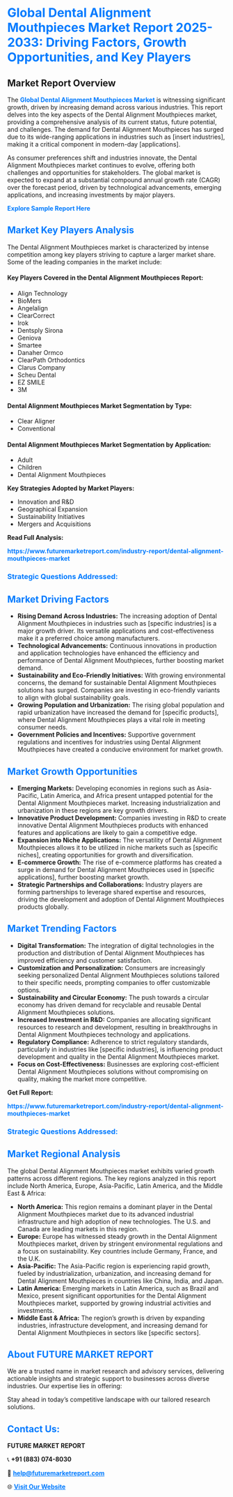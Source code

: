 <h1 style="color: #007BFF;">Global Dental Alignment Mouthpieces Market Report 2025-2033: Driving Factors, Growth Opportunities, and Key Players</h1>

<section id="overview">
<h2>Market Report Overview</h2>
<p>The <a href="https://www.futuremarketreport.com/industry-report/dental-alignment-mouthpieces-market" style="color: #007BFF; text-decoration: none;"><strong>Global Dental Alignment Mouthpieces Market</strong></a> is witnessing significant growth, driven by increasing demand across various industries. This report delves into the key aspects of the Dental Alignment Mouthpieces market, providing a comprehensive analysis of its current status, future potential, and challenges. The demand for Dental Alignment Mouthpieces has surged due to its wide-ranging applications in industries such as [insert industries], making it a critical component in modern-day [applications].</p>
<p>As consumer preferences shift and industries innovate, the Dental Alignment Mouthpieces market continues to evolve, offering both challenges and opportunities for stakeholders. The global market is expected to expand at a substantial compound annual growth rate (CAGR) over the forecast period, driven by technological advancements, emerging applications, and increasing investments by major players.</p>
</section>

<section id="overview">
<p><a href="https://www.futuremarketreport.com/request-sample/reportId=122226" style="color: #007BFF; text-decoration: none;"><strong>Explore Sample Report Here</strong></a></p>
</section>

<section id="key-players">
<h2 style="color: #007BFF;">Market Key Players Analysis</h2>
<p>The Dental Alignment Mouthpieces market is characterized by intense competition among key players striving to capture a larger market share. Some of the leading companies in the market include:</p>
<h4>Key Players Covered in the Dental Alignment Mouthpieces Report:</h4>
<ul><li>Align Technology</li><li>BioMers</li><li>Angelalign</li><li>ClearCorrect</li><li>Irok</li><li>Dentsply Sirona</li><li>Geniova</li><li>Smartee</li><li>Danaher Ormco</li><li>ClearPath Orthodontics</li><li>Clarus Company</li><li>Scheu Dental</li><li>EZ SMILE</li><li>3M</li></ul>
<h4>Dental Alignment Mouthpieces Market Segmentation by Type:</h4>
<ul><li>Clear Aligner</li><li>Conventional</li></ul>

<h4>Dental Alignment Mouthpieces Market Segmentation by Application:</h4>
<ul><li>Adult</li><li>Children</li><li>Dental Alignment Mouthpieces</li></ul>
<p><strong>Key Strategies Adopted by Market Players:</strong></p>
<ul>
<li>Innovation and R&D</li>
<li>Geographical Expansion</li>
<li>Sustainability Initiatives</li>
<li>Mergers and Acquisitions</li>
</ul>
</section>

<section>
<p><strong>Read Full Analysis: </strong></p><a href="https://www.futuremarketreport.com/industry-report/dental-alignment-mouthpieces-market" style="color: #007BFF; text-decoration: none;"><strong>https://www.futuremarketreport.com/industry-report/dental-alignment-mouthpieces-market</strong></a>
<h3 style="color: #007BFF;">Strategic Questions Addressed:</h3>
</section>

<section id="driving-factors">
<h2 style="color: #007BFF;">Market Driving Factors</h2>
<ul>
<li><strong>Rising Demand Across Industries:</strong> The increasing adoption of Dental Alignment Mouthpieces in industries such as [specific industries] is a major growth driver. Its versatile applications and cost-effectiveness make it a preferred choice among manufacturers.</li>
<li><strong>Technological Advancements:</strong> Continuous innovations in production and application technologies have enhanced the efficiency and performance of Dental Alignment Mouthpieces, further boosting market demand.</li>
<li><strong>Sustainability and Eco-Friendly Initiatives:</strong> With growing environmental concerns, the demand for sustainable Dental Alignment Mouthpieces solutions has surged. Companies are investing in eco-friendly variants to align with global sustainability goals.</li>
<li><strong>Growing Population and Urbanization:</strong> The rising global population and rapid urbanization have increased the demand for [specific products], where Dental Alignment Mouthpieces plays a vital role in meeting consumer needs.</li>
<li><strong>Government Policies and Incentives:</strong> Supportive government regulations and incentives for industries using Dental Alignment Mouthpieces have created a conducive environment for market growth.</li>
</ul>
</section>

<section id="growth-opportunities">
<h2 style="color: #007BFF;">Market Growth Opportunities</h2>
<ul>
<li><strong>Emerging Markets:</strong> Developing economies in regions such as Asia-Pacific, Latin America, and Africa present untapped potential for the Dental Alignment Mouthpieces market. Increasing industrialization and urbanization in these regions are key growth drivers.</li>
<li><strong>Innovative Product Development:</strong> Companies investing in R&D to create innovative Dental Alignment Mouthpieces products with enhanced features and applications are likely to gain a competitive edge.</li>
<li><strong>Expansion into Niche Applications:</strong> The versatility of Dental Alignment Mouthpieces allows it to be utilized in niche markets such as [specific niches], creating opportunities for growth and diversification.</li>
<li><strong>E-commerce Growth:</strong> The rise of e-commerce platforms has created a surge in demand for Dental Alignment Mouthpieces used in [specific applications], further boosting market growth.</li>
<li><strong>Strategic Partnerships and Collaborations:</strong> Industry players are forming partnerships to leverage shared expertise and resources, driving the development and adoption of Dental Alignment Mouthpieces products globally.</li>
</ul>
</section>

<section id="trending-factors">
<h2 style="color: #007BFF;">Market Trending Factors</h2>
<ul>
<li><strong>Digital Transformation:</strong> The integration of digital technologies in the production and distribution of Dental Alignment Mouthpieces has improved efficiency and customer satisfaction.</li>
<li><strong>Customization and Personalization:</strong> Consumers are increasingly seeking personalized Dental Alignment Mouthpieces solutions tailored to their specific needs, prompting companies to offer customizable options.</li>
<li><strong>Sustainability and Circular Economy:</strong> The push towards a circular economy has driven demand for recyclable and reusable Dental Alignment Mouthpieces solutions.</li>
<li><strong>Increased Investment in R&D:</strong> Companies are allocating significant resources to research and development, resulting in breakthroughs in Dental Alignment Mouthpieces technology and applications.</li>
<li><strong>Regulatory Compliance:</strong> Adherence to strict regulatory standards, particularly in industries like [specific industries], is influencing product development and quality in the Dental Alignment Mouthpieces market.</li>
<li><strong>Focus on Cost-Effectiveness:</strong> Businesses are exploring cost-efficient Dental Alignment Mouthpieces solutions without compromising on quality, making the market more competitive.</li>
</ul>
</section>

<section>
<p><strong>Get Full Report: </strong></p><a href="https://www.futuremarketreport.com/industry-report/dental-alignment-mouthpieces-market" style="color: #007BFF; text-decoration: none;"><strong>https://www.futuremarketreport.com/industry-report/dental-alignment-mouthpieces-market</strong></a>
<h3 style="color: #007BFF;">Strategic Questions Addressed:</h3>
</section>


<section id="regional-analysis">
<h2 style="color: #007BFF;">Market Regional Analysis</h2>
<p>The global Dental Alignment Mouthpieces market exhibits varied growth patterns across different regions. The key regions analyzed in this report include North America, Europe, Asia-Pacific, Latin America, and the Middle East & Africa:</p>
<ul>
<li><strong>North America:</strong> This region remains a dominant player in the Dental Alignment Mouthpieces market due to its advanced industrial infrastructure and high adoption of new technologies. The U.S. and Canada are leading markets in this region.</li>
<li><strong>Europe:</strong> Europe has witnessed steady growth in the Dental Alignment Mouthpieces market, driven by stringent environmental regulations and a focus on sustainability. Key countries include Germany, France, and the U.K.</li>
<li><strong>Asia-Pacific:</strong> The Asia-Pacific region is experiencing rapid growth, fueled by industrialization, urbanization, and increasing demand for Dental Alignment Mouthpieces in countries like China, India, and Japan.</li>
<li><strong>Latin America:</strong> Emerging markets in Latin America, such as Brazil and Mexico, present significant opportunities for the Dental Alignment Mouthpieces market, supported by growing industrial activities and investments.</li>
<li><strong>Middle East & Africa:</strong> The region’s growth is driven by expanding industries, infrastructure development, and increasing demand for Dental Alignment Mouthpieces in sectors like [specific sectors].</li>
</ul>
</section>

<footer>
<h2 style="color: #007BFF;">About FUTURE MARKET REPORT</h2>
<p>We are a trusted name in market research and advisory services, delivering actionable insights and strategic support to businesses across diverse industries. Our expertise lies in offering:</p>

<p>Stay ahead in today’s competitive landscape with our tailored research solutions.</p>

<h2 style="color: #007BFF;">Contact Us:</h2>
<p><strong>FUTURE MARKET REPORT</strong></p>
<p>📞 <strong>+91 (883) 074-8030</strong></p>
<p>📧 <strong><a href="mailto:help@futuremarketreport.com" style="color: #007BFF;">help@futuremarketreport.com</a></strong></p>
<p>🌐 <strong><a href="https://www.futuremarketreport.com/" style="color: #007BFF;">Visit Our Website</a></strong></p>
</footer>